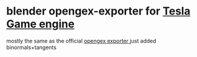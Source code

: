 # blender opengex-exporter for [ Tesla Game engine ](https://github.com/fulhax/tesla)

mostly the same as the official [ opengex exporter ](http://opengex.org) just added binormals+tangents
